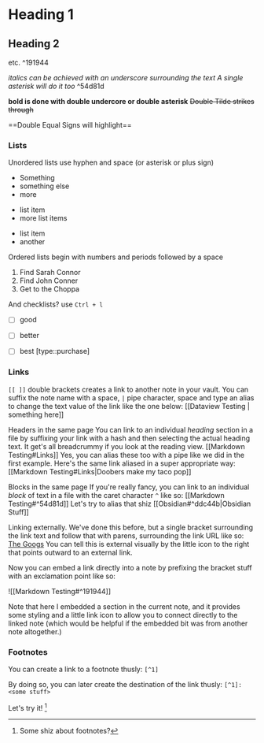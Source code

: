 # Heading 1
## Heading 2
etc. ^191944

_italics can be achieved with an underscore surrounding the text_
*A single asterisk will do it too* ^54d81d

__bold is done with double undercore or double asterisk__
~~Double Tilde strikes through~~

==Double Equal Signs will highlight==

### Lists
Unordered lists use hyphen and space (or asterisk or plus sign)
- Something
- something else
- more
+ list item
+ more list items
* list item
* another

Ordered lists begin with numbers and periods followed by a space
1. Find Sarah Connor
2. Find John Conner
3. Get to the Choppa

And checklists?  use `Ctrl + l`
- [ ] good
- [ ] better
- [ ] best [type::purchase]


### Links
`[[ ]]` double brackets creates a link to another note in your vault.  You can suffix the note name with a space, `|` pipe character, space and type an alias to change the text value of the link like the one below:
[[Dataview Testing | something here]]

Headers in the same page
You can link to an individual _heading_ section in a file by suffixing your link with a hash and then selecting the actual heading text.  It get's all breadcrummy if you look at the reading view.
[[Markdown Testing#Links]] 
Yes, you can alias these too with a pipe like we did in the first example.
Here's the same link aliased in a super appropriate way:
[[Markdown Testing#Links|Doobers make my taco pop]]

Blocks in the same page
If you're really fancy, you can link to an individual _block_ of text in a file with the caret character `^` like so:
[[Markdown Testing#^54d81d]]
Let's try to alias that shiz
[[Obsidian#^ddc44b|Obsidian Stuff]]


Linking externally.
We've done this before, but a single bracket surrounding the link text and follow that with parens, surrounding the link URL like so:
[The Googs](https://google.com)
You can tell this is external visually by the little icon to the right that points outward to an external link.


Now you can embed a link directly into a note by prefixing the bracket stuff with an exclamation point like so:

![[Markdown Testing#^191944]]

Note that here I embedded a section in the current note, and it provides some styling and a little link icon to allow you to connect directly to the linked note (which would be helpful if the embedded bit was from another note altogether.)

### Footnotes
You can create a link to a footnote thusly:
`[^1]`

By doing so, you can later create the destination of the link thusly:
`[^1]: <some stuff>`

Let's try it! [^1]


[^1]: Some shiz about footnotes?